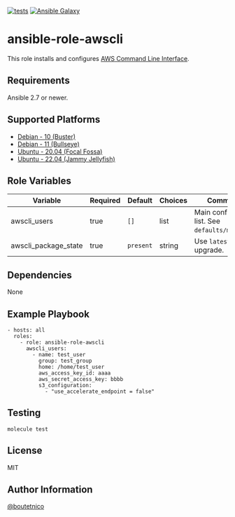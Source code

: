 [![tests](https://github.com/boutetnico/ansible-role-awscli/workflows/Test%20ansible%20role/badge.svg)](https://github.com/boutetnico/ansible-role-awscli/actions?query=workflow%3A%22Test+ansible+role%22)
[![Ansible Galaxy](https://img.shields.io/badge/galaxy-boutetnico.awscli-blue.svg)](https://galaxy.ansible.com/boutetnico/awscli)

ansible-role-awscli
===================

This role installs and configures [AWS Command Line Interface](https://aws.amazon.com/cli/).

Requirements
------------

Ansible 2.7 or newer.

Supported Platforms
-------------------

- [Debian - 10 (Buster)](https://wiki.debian.org/DebianBuster)
- [Debian - 11 (Bullseye)](https://wiki.debian.org/DebianBullseye)
- [Ubuntu - 20.04 (Focal Fossa)](http://releases.ubuntu.com/20.04/)
- [Ubuntu - 22.04 (Jammy Jellyfish)](http://releases.ubuntu.com/22.04/)

Role Variables
--------------

| Variable             | Required | Default       | Choices   | Comments                                          |
|----------------------|----------|---------------|-----------|---------------------------------------------------|
| awscli_users         | true     | `[]`          | list      | Main configuration list. See `defaults/main.yml`. |
| awscli_package_state | true     | `present`     | string    | Use `latest` to upgrade.                          |

Dependencies
------------

None

Example Playbook
----------------

    - hosts: all
      roles:
        - role: ansible-role-awscli
          awscli_users:
            - name: test_user
              group: test_group
              home: /home/test_user
              aws_access_key_id: aaaa
              aws_secret_access_key: bbbb
              s3_configuration:
                - "use_accelerate_endpoint = false"


Testing
-------

    molecule test

License
-------

MIT

Author Information
------------------

[@boutetnico](https://github.com/boutetnico)
